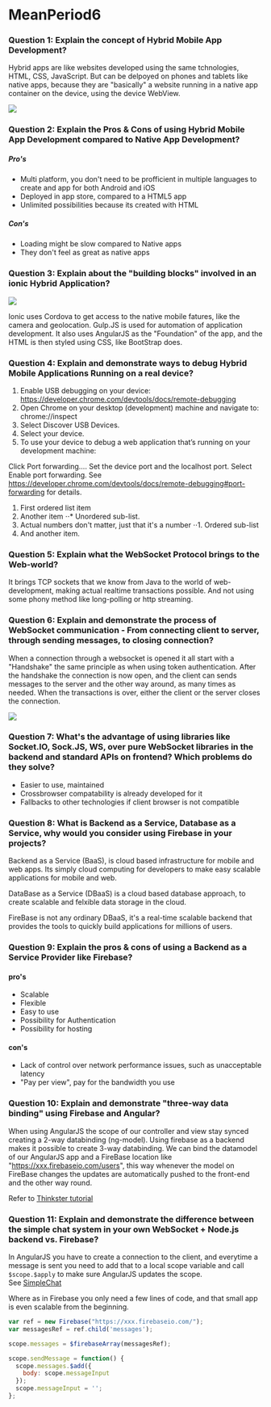 # MeanPeriod6
### Question 1: Explain the concept of Hybrid Mobile App Development?

Hybrid apps are like websites developed using the same tchnologies, HTML, CSS, JavaScript. But can be delpoyed on phones and tablets like native apps, because they are "basically" a website running in a native app container on the device, using the device WebView. 

![](http://developer.telerik.com/wp-content/uploads/2015/03/hybrid-app-architecture.png)

### Question 2: Explain the Pros & Cons of using Hybrid Mobile App Development compared to Native App Development?

##### Pro's 
* Multi platform, you don't need to be profficient in multiple languages to create and app for both Android and iOS
* Deployed in app store, compared to a HTML5 app
* Unlimited possibilities because its created with HTML

##### Con's
* Loading might be slow compared to Native apps
* They don't feel as great as native apps


### Question 3: Explain about the "building blocks" involved in an ionic Hybrid Application?

![](http://image.slidesharecdn.com/aqdcjl9zqhcxm1noviyy-signature-7873c75031ac31677418d06ca1135ba58cf1db5a062456d83a04778887726afe-poli-151012220109-lva1-app6891/95/build-consumer-apps-using-mobile-sdk-and-ionic-framework-10-638.jpg?cb=1444691183)

Ionic uses Cordova to get access to the native mobile fatures, like the camera and geolocation. Gulp.JS is used for automation of application development. It also uses AngularJS as the "Foundation" of the app, and the HTML is then styled using CSS, like BootStrap does.


### Question 4: Explain and demonstrate ways to debug Hybrid Mobile Applications Running on a real device?
1. Enable USB debugging on your device: https://developer.chrome.com/devtools/docs/remote-debugging
2. Open Chrome on your desktop (development) machine and navigate to: chrome://inspect
3. Select Discover USB Devices.
4. Select your device.
5. To use your device to debug a web application that’s running on your development machine: 



Click Port forwarding….
Set the device port and the localhost port.
Select Enable port forwarding. See https://developer.chrome.com/devtools/docs/remote-debugging#port-forwarding for details.


1. First ordered list item
2. Another item
⋅⋅* Unordered sub-list. 
1. Actual numbers don't matter, just that it's a number
⋅⋅1. Ordered sub-list
4. And another item.

### Question 5: Explain what the WebSocket Protocol brings to the Web-world?
It brings TCP sockets that we know from Java to the world of web-development, making actual realtime transactions possible. And not using some phony method like long-polling or http streaming.


### Question 6: Explain and demonstrate the process of WebSocket communication - From connecting client to server, through sending messages, to closing connection?
When a connection through a websocket is opened it all start with a "Handshake" the same principle as when using token authentication. After the handshake the connection is now open, and the client can sends messages to the server and the other way around, as many times as needed. When the transactions is over, either the client or the server closes the connection.

![](https://www.pubnub.com/static/images/get-started/websockets_guides.png)


### Question 7: What's the advantage of using libraries like Socket.IO, Sock.JS, WS, over pure WebSocket libraries in the backend and standard APIs on frontend? Which problems do they solve?
* Easier to use, maintained
* Crossbrowser compatability is already developed for it
* Fallbacks to other technologies if client browser is not compatible


### Question 8: What is Backend as a Service, Database as a Service, why would you consider using Firebase in your projects?
Backend as a Service (BaaS), is cloud based infrastructure for mobile and web apps. Its simply cloud computing for developers to make easy scalable applications for mobile and web.  

DataBase as a Service (DBaaS) is a cloud based database approach, to create scalable and felxible data storage in the cloud. 

FireBase is not any ordinary DBaaS, it's a real-time scalable backend that provides the tools to quickly build applications for millions of users. 


### Question 9: Explain the pros & cons of using a Backend as a Service Provider like Firebase?
#### pro's 
* Scalable
* Flexible
* Easy to use
* Possibility for Authentication
* Possibility for hosting
#### con's
* Lack of control over network performance issues, such as unacceptable latency 
* "Pay per view", pay for the bandwidth you use

### Question 10: Explain and demonstrate "three-way data binding" using Firebase and Angular?
When using AngularJS the scope of our controller and view stay synced creating a 2-way databinding (ng-model). Using firebase as a backend makes it possible to create 3-way databinding. We can bind the datamodel of our AngularJS app and a FireBase location like "https://xxx.firebaseio.com/users", this way whenever the model on FireBase changes the updates are automatically pushed to the front-end and the other way round.

Refer to [Thinkster tutorial]

### Question 11: Explain and demonstrate the difference between the simple chat system in your own WebSocket + Node.js backend vs. Firebase?
In AngularJS you have to create a connection to the client, and everytime a message is sent you need to add that to a local scope variable and call ``` $scope.$apply ``` to make sure AngularJS updates the scope.  
See [SimpleChat]

Where as in Firebase you only need a few lines of code, and that small app is even scalable from the beginning. 
```javascript
var ref = new Firebase("https://xxx.firebaseio.com/");
var messagesRef = ref.child('messages');

scope.messages = $firebaseArray(messagesRef);

scope.sendMessage = function() {
  scope.messages.$add({
    body: scope.messageInput
  });
  scope.messageInput = '';
};
```

[Thinkster tutorial]: <https://github.com/JonasRafn>
[SimpleChat]:<https://github.com/JonasRafn/SimpleChatSocket>